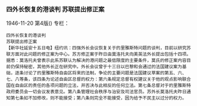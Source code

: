 ### 四外长恢复的港谈判  苏联提出修正案

1946-11-20
第4版()
专栏：

    四外长恢复的港谈判
    苏联提出修正案
    【新华社延安十五日电】纽约讯：四强外长会议恢复关于的里雅斯特问题的谈判，目前以研究苏联方面对此问题的修正案为中心。苏方修正案于昨日由莫洛托夫向美英法外长提出包括十四项。据悉：莫洛托夫曾表示此系苏联认为解决的港问题之最低限度的主要条件，莫氏的修正案内容目前仍保持秘密，其他外长正在研究中。外长会议曾于十三日以巴黎和会通过的法国建议案为基础，逐条讨论了的里雅斯特自由区将来的法制，争论的主要问题是法国建议草案的第五、六、七、八等条，该四条为论述自由区总督的权力：第六条规定总督有权建议关于他的观点影响联合国在自由区的责任的各项问题的立法，并否决与此相反的任何立法。第七条总督对于的里雅斯特政府委员会一切会议发表意见。第八条管理社会秩序与治安及司法官员。苏外长莫洛托夫昨日通知第七条如不加修改，则不能接受；第八条则完全不能接受，因为给予不民主以过分的权力。

